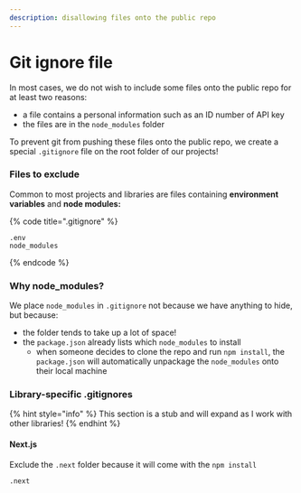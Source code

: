 ```yaml
---
description: disallowing files onto the public repo
---
```


# Git ignore file

In most cases, we do not wish to include some files onto the public repo for at least two reasons:

* a file contains a personal information such as an ID number of API key
* the files are in the `node_modules` folder&#x20;

To prevent git from pushing these files onto the public repo, we create a special `.gitignore` file on the root folder of our projects!

### Files to exclude

Common to most projects and libraries are files containing **environment variables** and **node modules:**

{% code title=".gitignore" %}
```
.env
node_modules
```
{% endcode %}

### Why node\_modules?

We place `node_modules` in `.gitignore` not because we have anything to hide, but because:

* the folder tends to take up a lot of space!
* the `package.json` already lists which `node_modules` to install&#x20;
  * when someone decides to clone the repo and run `npm install`, the `package.json` will automatically unpackage the `node_modules` onto their local machine

### Library-specific .gitignores&#x20;

{% hint style="info" %}
This section is a stub and will expand as I work with other libraries!
{% endhint %}

#### Next.js

Exclude the `.next` folder because it will come with the `npm install`

```
.next
```
